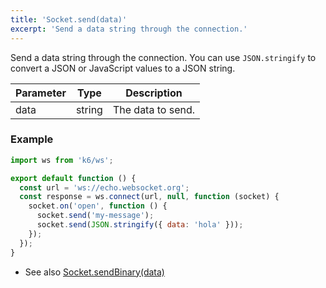 ```yaml
---
title: 'Socket.send(data)'
excerpt: 'Send a data string through the connection.'
---
```


Send a data string through the connection.
You can use `JSON.stringify` to convert a JSON or JavaScript values to a JSON string.

| Parameter | Type   | Description       |
| --------- | ------ | ----------------- |
| data      | string | The data to send. |

### Example

<CodeGroup labels={[]}>

```javascript
import ws from 'k6/ws';

export default function () {
  const url = 'ws://echo.websocket.org';
  const response = ws.connect(url, null, function (socket) {
    socket.on('open', function () {
      socket.send('my-message');
      socket.send(JSON.stringify({ data: 'hola' }));
    });
  });
}
```

</CodeGroup>

- See also [Socket.sendBinary(data)](/javascript-api/k6-ws/socket/socket-sendbinary)
